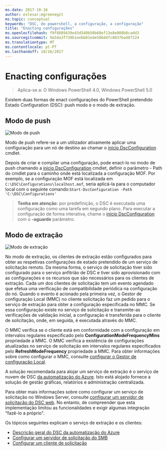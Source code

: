```yaml
---
ms.date: 2017-10-16
author: eslesar;mgreenegit
ms.topic: conceptual
keywords: "DSC, do powershell, a configuração, a configuração"
title: "Enacting configurações"
ms.openlocfilehash: f9f8889439e43d540b50b68ef13e8e088b8cadd3
ms.sourcegitcommit: 9a5da3f739b1eebb81ede58bd4fc8037bad87224
ms.translationtype: MT
ms.contentlocale: pt-PT
ms.lasthandoff: 10/16/2017
---
```

# <a name="enacting-configurations"></a>Enacting configurações

>Aplica-se a: O Windows PowerShell 4.0, Windows PowerShell 5.0

Existem duas formas de enact configurações do PowerShell pretendido Estado Configuration (DSC): push modo e o modo de extração.

## <a name="push-mode"></a>Modo de push

![Modo de push](images/pushModel.png "como push funciona do modo")

Modo de push refere-se a um utilizador ativamente aplicar uma configuração para um nó de destino ao chamar o [início DscConfiguration](https://technet.microsoft.com/en-us/library/dn521623.aspx) cmdlet.

Depois de criar e compilar uma configuração, pode enact-lo no modo de push chamando a [início DscConfiguration](https://technet.microsoft.com/en-us/library/dn521623.aspx) cmdlet, definir o parâmetro - Path do cmdlet para o caminho onde está localizada a configuração MOF.
Por exemplo, se a configuração MOF está localizada em `C:\DSC\Configurations\localhost.mof`, seria aplicá-la para o computador local com o seguinte comando:`Start-DscConfiguration -Path 'C:\DSC\Configurations'`

> __Tenha em atenção__: por predefinição, o DSC é executada uma configuração como uma tarefa em segundo plano. Para executar a configuração de forma interativa, chame o [início DscConfiguration](https://technet.microsoft.com/library/dn521623.aspx) com o __-aguarde__ parâmetro.

## <a name="pull-mode"></a>Modo de extração

![Modo de extração](images/pullModel.png "como funciona do modo de extração")

No modo de extração, os clientes de extração estão configurados para obter as respetivas configurações de estado pretendido de um serviço de solicitação remoto.
Da mesma forma, o serviço de solicitação tiver sido configurado para o serviço anfitrião de DSC e tiver sido aprovisionado com as configurações e os recursos que são necessários para os clientes de extração.
Cada um dos clientes de solicitação tem um evento agendado que efetua uma verificação de compatibilidade periódica na configuração do nó.
Quando o evento é acionado pela primeira vez, o Gestor de configuração Local (MMC) no cliente solicitação faz um pedido para o serviço de extração para obter a configuração especificada no MMC.
Se essa configuração existe no serviço de solicitação e transmite-as verificações de validação inicial, a configuração é transferida para o cliente de solicitação, onde, em seguida, é executada através do MMC.

O MMC verifica se o cliente está em conformidade com a configuração em intervalos regulares especificado pelo **ConfigurationModeFrequencyMins** propriedade a MMC.
O MMC verifica a existência de configurações atualizadas no serviço de solicitação em intervalos regulares especificados pelo **RefreshModeFrequency** propriedade a MMC.
Para obter informações sobre como configurar o MMC, consulte [configurar o Gestor de configuração Local](metaConfig.md).

A solução recomendada para alojar um serviço de extração é o serviço de nuvem de DSC [da automatização do Azure](https://azure.microsoft.com/en-us/services/automation/).
Isto está alojado fornece a solução de gestão gráficas, relatórios e administração centralizada.

Para obter mais informações sobre como configurar um serviço de solicitação no Windows Server, consulte [configurar um servidor de solicitação do DSC web](pullServer.md).
No entanto, de compreender que esta implementação limitou as funcionalidades e exigir algumas integração "fazê-lo a próprio".

Os tópicos seguintes explicam o serviço de extração e os clientes:

- [Descrição geral do DSC da automatização do Azure](https://docs.microsoft.com/en-us/azure/automation/automation-dsc-overview)
- [Configurar um servidor de solicitação do SMB](pullServerSMB.md)
- [Configurar um cliente de solicitação](pullClientConfigID.md)
